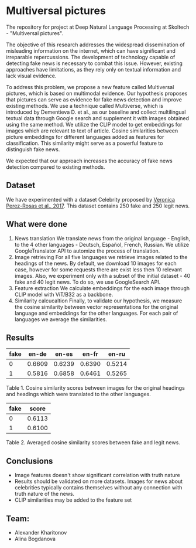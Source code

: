 # Multiversal pictures

The repository for project at Deep Natural Language Processing at Skoltech - "Multiversal pictures".

The objective of this research addresses the widespread dissemination of misleading information on the internet, which can have significant and irreparable repercussions. The development of technology capable of detecting fake news is necessary to combat this issue. However, existing approaches have limitations, as they rely only on textual information and lack visual evidence.

To address this problem, we propose a new feature called Multiversal pictures, which is based on multimodal evidence. Our hypothesis proposes that pictures can serve as evidence for fake news detection and improve existing methods. We use a technique called Multiverse, which is introduced by Dementieva D. et al., as our baseline and collect multilingual textual data through Google search and supplement it with images obtained using the same method. We utilize the CLIP model to get embeddings for images which are relevant to text of article. Cosine similarities between picture embeddings for different languages added as features for classification. This similarity might serve as a powerful feature to distinguish fake news.

We expected that our approach increases the accuracy of fake news detection compared to existing methods.

## Dataset

We have experimented with a dataset Celebrity proposed by [Veronica Perez-Rosas et al., 2017](https://arxiv.org/pdf/1708.07104v1.pdf). This dataset contains 250 fake and 250 legit news.

## What were done

1. News translation
We translate news from the original language - English, to the 4 other languages - Deutsch, Español, French, Russian. We utilize GoogleTranslator API to automize the process of translation.
2. Image retrieving
For all five languages we retrieve images related to the headings of the news. By default, we download 10 images for each case, however for some requests there are exist less then 10 relevant images. Also, we experiment only with a subset of the initial dataset - 40 fake and 40 legit news. To do so, we use GoogleSearch API.
3. Feature extraction
We calculate embeddings for the each image through CLIP model with ViT/B32 as a backbone.
4. Similarity calcucaltion
Finally, to validate our hypothesis, we measure the cosine similarity between vector representations for the original language and embeddings for the other languages. For each pair of languages we average the similarities.

## Results

fake | en-de | en-es | en-fr | en-ru
|--- | --- | --- | --- | --- |
0 | 0.6609 | 0.6239 | 0.6390 | 0.5214
1 | 0.5816 | 0.6858 | 0.6461 | 0.5265

Table 1. Cosine similarity scores between images for the original headings and headings which were translated to the other languages.

fake | score
| --- | --- |
0 | 0.6113
1 | 0.6100

Table 2. Averaged cosine similarity scores between fake and legit news.

## Conclusions
- Image features doesn't show significant correlation with truth nature
- Results should be validated on more datasets. Images for news about celebrities typically contains themselves without any connection with truth nature of the news.
- CLIP similarities may be added to the feature set

## Team:
- Alexander Kharitonov
- Alina Bogdanova
